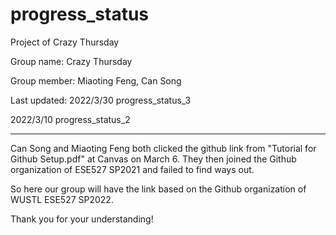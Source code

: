 # progress_status
Project of Crazy Thursday

Group name: Crazy Thursday

Group member: Miaoting Feng, Can Song

Last updated: 2022/3/30 progress_status_3

2022/3/10 progress_status_2


******
Can Song and Miaoting Feng both clicked the github link from "Tutorial for Github Setup.pdf" at Canvas on March 6. 
They then joined the Github organization of ESE527 SP2021 and failed to find ways out. 

So here our group will have the link based on the Github organization of WUSTL ESE527 SP2022.

Thank you for your understanding!
